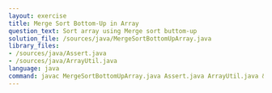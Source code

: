 ```yaml
---
layout: exercise
title: Merge Sort Bottom-Up in Array
question_text: Sort array using Merge sort buttom-up
solution_file: /sources/java/MergeSortBottomUpArray.java
library_files:
- /sources/java/Assert.java
- /sources/java/ArrayUtil.java
language: java
command: javac MergeSortBottomUpArray.java Assert.java ArrayUtil.java && java MergeSortBottomUpArray
---
```

